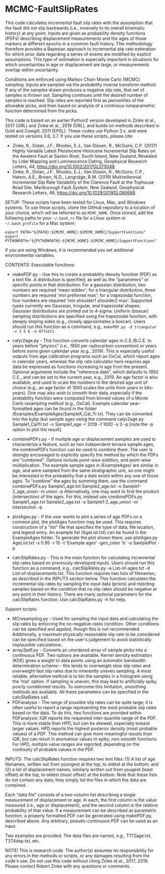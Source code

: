 # MCMC-FaultSlipRates
This code calculates incremental fault slip rates with the assumption that the fault did not slip backwards (i.e., inversely to its overall kinematic history) at any point. Inputs are given as probability density functions (PDFs) describing displacement measurements and the ages of those markers at different epochs in a common fault history. This methodology therefore provides a Bayesian approach to incremental slip rate estimation for which prior data regarding a series of events are modified by explicit assumptions. This type of estimation is especially important in situations for which uncertainties in age or displacement are large, or measurements overlap within uncertainty.

Conditions are enforced using Markov Chain Monte Carlo (MCMC) sampling. Inputs are sampled via the probability inverse transform method. If any of the samples drawn produces a negative slip rate, that set of samples is thrown out. Sampling continues until the desired number of samples is reached. Slip rates are reported first as percentiles of the allowable picks, and then based on analysis of a continous nonparametric function determined from the picks.

This code is based on an earlier Python2 version developed in Zinke et al., 2017 (GRL) and Zinke et al., 2019 (GRL), and builds on methods described in Gold and Cowgill, 2011 (EPSL). These codes use Python 3.x, and were tested on versions 3.6, 3.7.
If you use these scripts, please cite:
* Zinke, R., Dolan, J.F., Rhodes, E.J., Van Dissen, R., McGuire, C.P. (2017) Highly Variable Latest Pleistocene-Holocene Incremental Slip Rates on the Awatere Fault at Saxton River, South Island, New Zealand, Revealed by Lidar Mapping and Luminescence Dating, Geophyical Research Letters, 44, https://doi.org/10.1002/2017GL075048
* Zinke, R., Dolan, J.F., Rhodes, E.J., Van Dissen, R., McGuire, C.P., Hatem, A.E., Brown, N.D., Langridge, R.M. (2019) Multimillennial Incremental Slip Rate Variability of the Clarence Fault at the Tophouse Road Site, Marlborough Fault System, New Zealand, Geophysical Research Letters, 46, https://doi.org/10.1029/2018GL080688



SETUP:
These scripts have been tested for Linux, Mac, and Windows systems.
To use these scripts, clone the GitHub repository to a location of your choice, which will be referred to as ```MCMC_HOME```. 
Once cloned, add the following paths to your ```~/.bash_rc``` file for a Linux system or ```~/.bash_profile``` for a Mac system:

```
export PATH="${PATH}:${MCMC_HOME}:${MCMC_HOME}/SupportFunctions"
export PYTHONPATH="${PYTHONPATH}:${MCMC_HOME}:${MCMC_HOME}/SupportFunctions"
```

If you are using Windows, it is recommended you set additional environmental variables. 



CONTENTS:
Executable functions:
* makePDF.py - Use this to create a probability density function (PDF) as a text file. A distribution is specified, as well as the "parameters" or specific points in that distribution: For a gaussian distribution, two numbers are required 'mean stddev'; for a triangular distribution, three numbers are required 'min preferred max'; for a trapezoidal function, four numbers are required 'min shoulder1 shoulder2 max'. Supported types currently are Gaussian, tringular, and trapezoidal shapes. Gaussian distributions are printed out to 4-sigma. Uniform (boxcar) sampling distributions are specified using the trapezoidal function, with steeply sloping sides (e.g., closely approximates a boxcar). Users should run this function as a command, e.g., ```makePDF.py -d triangular -v 3 5 6 -o Offset1```

* calyr2age.py - This function converts calendar ages in C.E./B.C.E. to years before "physics" (i.e., 1950 per radiocarbon convention) or years before some given calendar year (e.g., 2019). This is especially useful outputs from age calibration programs such as OxCal, which report ages in calendar years, whereas the slip rate calculator here requires age data be expressed as functions increasing in age from the present. Optional arguments include the "reference date", which defaults to 1950 C.E., and can be set to the current year, e.g., 2019. An age factor is also available, and used to scale the numbers to the desired age unit of choice (e.g., an age factor of 1000 scales the units from years to kilo-years). One may also wish to smooth their data, especially if the probability function were computed from binned values of a Monte Carlo resampling method (e.g., OxCal). Example calendar year-formatted ages can be found in the folder /Examples/ExampleAges/SampleX_Cal_Yr.txt. They can be converted into the kybp (ka) sample ages using the command calyr2age.py Sample1_CalYr.txt -o Sample1_age -r 2019 -f 1000 -s 3 -p [note the -p option to plot the result].

* combinePDFs.py - If mulitple age or displacement samples are used to characterize a feature, such as two independent terrace sample ages, the combinePDFs function can be used to combine them. The user is strongly encouraged to explicitly specify the method by which the PDFs are "combined". Options include point-wise addition, and point-wise multiplication. The example sample ages in /ExampleAges/ are similar in age, and were sampled from the same stratigraphic unit, so one might be interested in the probability that a date exists within any one of those ages. To "combine" the ages by summing them, use the command combinePDFs.py Sample1_age.txt Sample2_age.txt -o Sample1-2_age_union -m union -p  Alternatively, one may want to find the product (intersection) of the ages. For this, instead use combinePDFs.py Sample1_age.txt Sample2_age.txt -o Sample1-2_age_union -m intersection -p

* plotAges.py - If the user wants to plot a series of age PDFs on a common plot, the plotAges function may be used. This requires construction of a "list" file that specifies the type of data, file location, and legend entry. An example list (AgeList.txt) can be found in the ExampleAges folder. To generate the plot shown there, use plotAges.py AgeList.txt -s 0.95 -r 15 -t 'Example ages' -gen_color 'b' -o SamplePlot -p

* calcSlipRates.py - This is the main function for calculating incremental slip rates based on previously developed inputs. Users should run this function as a command, e.g., calcSlipRates.py -a List-of-ages.txt -d List-of-displacements.txt. This function requires two lists of filenames, as described in the INPUTS section below. This function calculates the incremental slip rates by sampling the input data (priors) and rejecting samples based on the condition that no slip rates should be negative at any point in their history. There are many optional parameters for the calcSlipRates function. Use calcSlipRates.py -h for help.


Support scripts:
* MCresampling.py - Used for sampling the input data and calculating the slip rates by enforcing the no-negative-rates condition. Other conditions can be specified and applied, though this is not recommended. Additionally, a maximum physically reasonable slip rate to be considered can be specified based on the user's judgement to avoid statistically implausible calculations.
* array2pdf.py - Converts an unordered array of sample picks into a continuous PDF. Two options are available. Kernel density estimation (KDE) gives a weight to data points using an automatic bandwidth determination scheme-- this tends to overweight slow slip rates and overweight fast slip rates due to inherently uneven sampling. A most reliable, alternative method is to bin the samples in a histogram using the 'hist' option. If sampling is uneven, this may lead to artificially spiky, poorly conditioned results. To overcome this limitation, smoothing methods are available. All these parameters can be specified in the calcSlipRates call.
* PDFanalysis - The range of possible slip rates can be quite large; it is often useful to report a range representing the most probable slip rates based on the data. To do this, two functions are provided within PDFanalysis: IQR reports the requested inter-quantile range of the PDF. This is more stable than HPD, but can be skewed, especially toward larger values. HPD reports the highest posterior density (most probable values) of a PDF. This method can give more meaningful results than IQR, but can result in anomalous values in spiky, non-smooth functions. For HPD, multiple value ranges are reported, depending on the continuity of probable values in the PDF.


INPUTS:
The calcSlipRates function requires two text files: (1) A list of age filenames, written out from youngest at the top, to oldest at the bottom; and (2) a list of displacement names, similarly written out from yougest (least offset) at the top, to oldest (most offset) at the bottom. Note that these lists do not contain any data; they simply list the files in which the data are contained.

Each "data file" consists of a two-column list describing a single measurement of displacement or age. In each, the first column is the value measured (i.e., age or displacement), and the second column is the relative probability of that value. If a measurement can be described as parametric function, a properly formatted PDF can be generated using makePDF.py, described above. Any arbitrary, pseudo-continuous PDF can be used as an input.

Two examples are provided. The data files are named, e.g., T1T2age.txt, T3T4dsp.txt, etc.


NOTE!
This is research code. The author(s) assumes no responsibility for any errors in the methods or scripts, or any damages resulting from the code's use.
Do not use this code without citing Zinke et al., 2017; 2019. Please contact Robert Zinke with any questions or comments.
